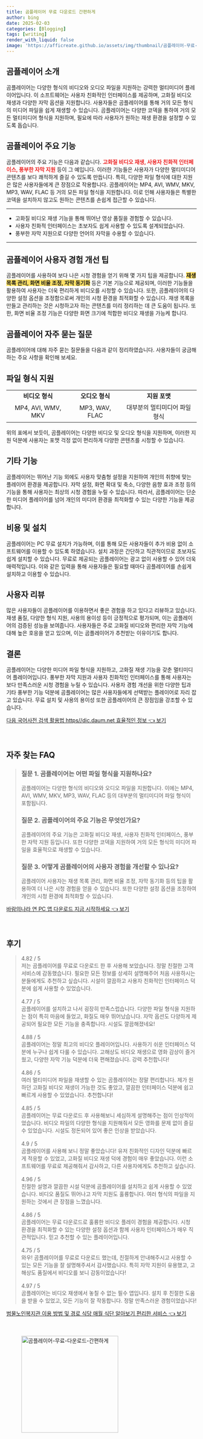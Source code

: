 ```yaml
---
title: 곰플레이어 무료 다운로드 간편하게
author: bing
date: 2025-02-03
categories: [Blogging]
tags: [writing]
render_with_liquid: false
image: 'https://afficreate.github.io/assets/img/thumbnail/곰플레이어-무료-다운로드-간편하게.webp'
---
```



<h2 id='곰플레이어_소개'>곰플레이어 소개</h2>

<p>곰플레이어는 다양한 형식의 비디오와 오디오 파일을 지원하는 강력한 멀티미디어 플레이어입니다. 이 소프트웨어는 사용자 친화적인 인터페이스를 제공하며, 고화질 비디오 재생과 다양한 자막 옵션을 지원합니다. 사용자들은 곰플레이어를 통해 거의 모든 형식의 미디어 파일을 쉽게 재생할 수 있습니다. 곰플레이어는 다양한 코덱을 통하여 거의 모든 멀티미디어 형식을 지원하며, 필요에 따라 사용자가 원하는 재생 환경을 설정할 수 있도록 돕습니다.</p>

<h2 id='주요_기능'>곰플레이어 주요 기능</h2>

<p>곰플레이어의 주요 기능은 다음과 같습니다. <b><span style="color: #ee2323;">고화질 비디오 재생, 사용자 친화적 인터페이스, 풍부한 자막 지원</span></b> 등이 그 예입니다. 이러한 기능들은 사용자가 다양한 멀티미디어 콘텐츠를 보다 쾌적하게 즐길 수 있도록 만듭니다. 특히, 다양한 파일 형식에 대한 지원은 많은 사용자들에게 큰 장점으로 작용합니다. 곰플레이어는 MP4, AVI, WMV, MKV, MP3, WAV, FLAC 등 거의 모든 파일 형식을 지원합니다. 이로 인해 사용자들은 특별한 코덱을 설치하지 않고도 원하는 콘텐츠를 손쉽게 접근할 수 있습니다.</p>

<hr />

<ul>
    <li>고화질 비디오 재생 기능을 통해 뛰어난 영상 품질을 경험할 수 있습니다.</li>
    <li>사용자 친화적 인터페이스는 초보자도 쉽게 사용할 수 있도록 설계되었습니다.</li>
    <li>풍부한 자막 지원으로 다양한 언어의 자막을 수용할 수 있습니다.</li>
</ul>

<hr />

<h2 id='사용자_팁'>곰플레이어 사용자 경험 개선 팁</h2>

<p>곰플레이어를 사용하여 보다 나은 시청 경험을 얻기 위해 몇 가지 팁을 제공합니다. <b><span style="background-color: #ffe066;">재생 목록 관리, 화면 비율 조정, 자막 동기화</span></b> 등은 기본 기능으로 제공되며, 이러한 기능들을 활용하여 사용자는 더욱 편리하게 비디오를 시청할 수 있습니다. 또한, 곰플레이어의 다양한 설정 옵션을 조정함으로써 개인의 시청 환경을 최적화할 수 있습니다. 재생 목록을 만들고 관리하는 것은 시청하고자 하는 콘텐츠를 미리 정리하는 데 큰 도움이 됩니다. 또한, 화면 비율 조정 기능은 다양한 화면 크기에 적합한 비디오 재생을 가능케 합니다.</p>

<h2 id='자주_묻는_질문'>곰플레이어 자주 묻는 질문</h2>

<p>곰플레이어에 대해 자주 묻는 질문들을 다음과 같이 정리하였습니다. 사용자들이 궁금해하는 주요 사항을 확인해 보세요.</p>

<h2 id='파일_형식_지원'>파일 형식 지원</h2>

<table>
    <tr>
        <td style="text-align: center; height: 17px;"><b>비디오 형식</b></td>
        <td style="text-align: center; height: 17px;"><b>오디오 형식</b></td>
        <td style="text-align: center; height: 17px;"><b>지원 포맷</b></td>
    </tr>
    <tr>
        <td style="text-align: center; height: 17px;">MP4, AVI, WMV, MKV</td>
        <td style="text-align: center; height: 17px;">MP3, WAV, FLAC</td>
        <td style="text-align: center; height: 17px;">대부분의 멀티미디어 파일 형식</td>
    </tr>
</table>

<p>위의 표에서 보듯이, 곰플레이어는 다양한 비디오 및 오디오 형식을 지원하며, 이러한 지원 덕분에 사용자는 포맷 걱정 없이 편리하게 다양한 콘텐츠를 시청할 수 있습니다.</p>

<h2 id='기타_기능'>기타 기능</h2>

<p>곰플레이어는 뛰어난 기능 외에도 사용자 맞춤형 설정을 지원하여 개인의 취향에 맞는 플레이어 환경을 제공합니다. 자막 설정, 화면 확대 및 축소, 다양한 음향 효과 조정 등의 기능을 통해 사용자는 최상의 시청 경험을 누릴 수 있습니다. 따라서, 곰플레이어는 단순한 미디어 플레이어를 넘어 개인의 미디어 환경을 최적화할 수 있는 다양한 기능을 제공합니다.</p>

<h2 id='비용_및_설치'>비용 및 설치</h2>

<p>곰플레이어는 PC 무료 설치가 가능하며, 이를 통해 모든 사용자들이 추가 비용 없이 소프트웨어를 이용할 수 있도록 하였습니다. 설치 과정은 간단하고 직관적이므로 초보자도 쉽게 설치할 수 있습니다. 무료로 제공되는 곰플레이어는 광고 없이 사용할 수 있어 더욱 매력적입니다. 이와 같은 입력을 통해 사용자들은 필요할 때마다 곰플레이어를 손쉽게 설치하고 이용할 수 있습니다.</p>

<h2 id='사용_리뷰'>사용자 리뷰</h2>

<p>많은 사용자들이 곰플레이어를 이용하면서 좋은 경험을 하고 있다고 리뷰하고 있습니다. 재생 품질, 다양한 형식 지원, 사용의 용이성 등이 긍정적으로 평가되며, 이는 곰플레이어의 검증된 성능을 보여줍니다. 사용자들은 주로 고화질 비디오와 편리한 자막 기능에 대해 높은 호응을 얻고 있으며, 이는 곰플레이어가 추천받는 이유이기도 합니다.</p>

<h2 id='결론'>결론</h2>

<p>곰플레이어는 다양한 미디어 파일 형식을 지원하고, 고화질 재생 기능을 갖춘 멀티미디어 플레이어입니다. 풍부한 자막 지원과 사용자 친화적인 인터페이스를 통해 사용자는 보다 만족스러운 시청 경험을 누릴 수 있습니다. 사용자 경험 개선을 위한 다양한 팁과 기타 풍부한 기능 덕분에 곰플레이어는 많은 사용자들에게 선택받는 플레이어로 자리 잡고 있습니다. 무료 설치 및 사용의 용이성 또한 곰플레이어의 큰 장점임을 강조할 수 있습니다.</p>


<p><a class="click-button" title="다음 국어사전 검색 활용법 https//dic.daum.net 효율적인 정보" href="https://afficreate.github.io/posts/%EB%8B%A4%EC%9D%8C-%EA%B5%AD%EC%96%B4%EC%82%AC%EC%A0%84-%EA%B2%80%EC%83%89-%ED%99%9C%EC%9A%A9%EB%B2%95-httpsdic.daum.net-%ED%9A%A8%EC%9C%A8%EC%A0%81%EC%9D%B8-%EC%A0%95%EB%B3%B4/" rel="dofollow">다음 국어사전 검색 활용법 https//dic.daum.net 효율적인 정보 👈 보기</a></p><br>
<h2 id='자주_찾는_FAQ'>자주 찾는 FAQ</h2>
<div itemscope="" itemtype="https://schema.org/FAQPage"> 
<blockquote> 
<div itemscope="" itemprop="mainEntity" itemtype="https://schema.org/Question"> 
<h3 itemprop="name">질문 1. 곰플레이어는 어떤 파일 형식을 지원하나요?</h3> 
<div itemscope="" itemprop="acceptedAnswer" itemtype="https://schema.org/Answer"> 
<span itemprop="text"> 
<p>곰플레이어는 다양한 형식의 비디오와 오디오 파일을 지원합니다. 이에는 MP4, AVI, WMV, MKV, MP3, WAV, FLAC 등의 대부분의 멀티미디어 파일 형식이 포함됩니다.</p> 
</span> 
</div> 
</div> 
<div itemscope="" itemprop="mainEntity" itemtype="https://schema.org/Question"> 
<h3 itemprop="name">질문 2. 곰플레이어의 주요 기능은 무엇인가요?</h3> 
<div itemscope="" itemprop="acceptedAnswer" itemtype="https://schema.org/Answer"> 
<span itemprop="text"> 
<p>곰플레이어의 주요 기능은 고화질 비디오 재생, 사용자 친화적 인터페이스, 풍부한 자막 지원 등입니다. 또한 다양한 코덱을 지원하여 거의 모든 형식의 미디어 파일을 효율적으로 재생할 수 있습니다.</p> 
</span> 
</div> 
</div> 
<div itemscope="" itemprop="mainEntity" itemtype="https://schema.org/Question"> 
<h3 itemprop="name">질문 3. 어떻게 곰플레이어의 사용자 경험을 개선할 수 있나요?</h3> 
<div itemscope="" itemprop="acceptedAnswer" itemtype="https://schema.org/Answer"> 
<span itemprop="text"> 
<p>곰플레이어 사용자는 재생 목록 관리, 화면 비율 조정, 자막 동기화 등의 팁을 활용하여 더 나은 시청 경험을 얻을 수 있습니다. 또한 다양한 설정 옵션을 조정하여 개인의 시청 환경에 최적화할 수 있습니다.</p> 
</span> 
</div> 
</div> 
</blockquote> 
</div>
<p><a class="click-button" title="바람의나라 연 PC 앱 다운로드 지금 시작하세요" href="https://afficreate.github.io/posts/%EB%B0%94%EB%9E%8C%EC%9D%98%EB%82%98%EB%9D%BC-%EC%97%B0-PC-%EC%95%B1-%EB%8B%A4%EC%9A%B4%EB%A1%9C%EB%93%9C-%EC%A7%80%EA%B8%88-%EC%8B%9C%EC%9E%91%ED%95%98%EC%84%B8%EC%9A%94/" rel="dofollow">바람의나라 연 PC 앱 다운로드 지금 시작하세요 👈 보기</a></p><br>
<h2 id='후기'>후기</h2>
<div itemscope itemtype="https://schema.org/Product">
  <blockquote>
  <div itemprop="review" itemscope itemtype="https://schema.org/Review">
      <div itemprop="reviewRating" itemscope itemtype="https://schema.org/Rating"> <span itemprop="ratingValue">4.82</span> / <span itemprop="bestRating">5</span> </div>
      <span itemprop="reviewBody">저는 곰플레이어를 무료로 다운로드 한 후 사용해 보았습니다. 정말 친절한 고객 서비스에 감동했습니다. 필요한 모든 정보를 상세히 설명해주어 처음 사용하시는 분들에게도 추천하고 싶습니다. 시설이 깔끔하고 사용자 친화적인 인터페이스 덕분에 쉽게 사용할 수 있었습니다.</span>
  </div>
  <br>
  <div itemprop="review" itemscope itemtype="https://schema.org/Review">
      <div itemprop="reviewRating" itemscope itemtype="https://schema.org/Rating"> <span itemprop="ratingValue">4.77</span> / <span itemprop="bestRating">5</span> </div>
      <span itemprop="reviewBody">곰플레이어를 설치하고 나서 굉장히 만족스럽습니다. 다양한 파일 형식을 지원하는 점이 특히 마음에 들었고, 화질도 매우 뛰어났습니다. 자막 옵션도 다양하게 제공되어 필요한 모든 기능을 충족합니다. 시설도 깔끔해졌네요!</span>
  </div>
  <br>
  <div itemprop="review" itemscope itemtype="https://schema.org/Review">
      <div itemprop="reviewRating" itemscope itemtype="https://schema.org/Rating"> <span itemprop="ratingValue">4.88</span> / <span itemprop="bestRating">5</span> </div>
      <span itemprop="reviewBody">곰플레이어는 정말 최고의 비디오 플레이어입니다. 사용하기 쉬운 인터페이스 덕분에 누구나 쉽게 다룰 수 있습니다. 고해상도 비디오 재생으로 영화 감상이 즐거웠고, 다양한 자막 기능 덕분에 더욱 편해졌습니다. 강력 추천합니다!</span>
  </div>
  <br>
  <div itemprop="review" itemscope itemtype="https://schema.org/Review">
      <div itemprop="reviewRating" itemscope itemtype="https://schema.org/Rating"> <span itemprop="ratingValue">4.86</span> / <span itemprop="bestRating">5</span> </div>
      <span itemprop="reviewBody">여러 멀티미디어 파일을 재생할 수 있는 곰플레이어는 정말 편리합니다. 제가 원하던 고화질 비디오 재생이 가능한 것도 좋았고, 깔끔한 인터페이스 덕분에 쉽고 빠르게 사용할 수 있었습니다. 추천합니다!</span>
  </div>
  <br>
  <div itemprop="review" itemscope itemtype="https://schema.org/Review">
      <div itemprop="reviewRating" itemscope itemtype="https://schema.org/Rating"> <span itemprop="ratingValue">4.85</span> / <span itemprop="bestRating">5</span> </div>
      <span itemprop="reviewBody">곰플레이어는 무료 다운로드 후 사용해보니 세심하게 설명해주는 점이 인상적이었습니다. 비디오 파일의 다양한 형식을 지원해줘서 모든 영화를 문제 없이 즐길 수 있었습니다. 시설도 정돈되어 있어 좋은 인상을 받았습니다.</span>
  </div>
  <br>
  <div itemprop="review" itemscope itemtype="https://schema.org/Review">
      <div itemprop="reviewRating" itemscope itemtype="https://schema.org/Rating"> <span itemprop="ratingValue">4.9</span> / <span itemprop="bestRating">5</span> </div>
      <span itemprop="reviewBody">곰플레이어를 사용해 보니 정말 좋았습니다! 유저 친화적인 디자인 덕분에 빠르게 적응할 수 있었고, 고화질 비디오 재생 덕에 경험이 매우 좋았습니다. 이런 소프트웨어를 무료로 제공해줘서 감사하고, 다른 사용자에게도 추천하고 싶습니다.</span>
  </div>
  <br>
  <div itemprop="review" itemscope itemtype="https://schema.org/Review">
      <div itemprop="reviewRating" itemscope itemtype="https://schema.org/Rating"> <span itemprop="ratingValue">4.96</span> / <span itemprop="bestRating">5</span> </div>
      <span itemprop="reviewBody">친절한 설명과 깔끔한 시설 덕분에 곰플레이어를 설치하고 쉽게 사용할 수 있었습니다. 비디오 품질도 뛰어나고 자막 지원도 훌륭합니다. 여러 형식의 파일을 지원하는 것에서 큰 장점을 느꼈습니다.</span>
  </div>
  <br>
  <div itemprop="review" itemscope itemtype="https://schema.org/Review">
      <div itemprop="reviewRating" itemscope itemtype="https://schema.org/Rating"> <span itemprop="ratingValue">4.86</span> / <span itemprop="bestRating">5</span> </div>
      <span itemprop="reviewBody">곰플레이어는 무료 다운로드로 훌륭한 비디오 플레이 경험을 제공합니다. 시청 환경을 최적화할 수 있는 다양한 설정 옵션과 함께 사용자 인터페이스가 매우 직관적입니다. 믿고 추천할 수 있는 플레이어입니다.</span>
  </div>
  <br>
  <div itemprop="review" itemscope itemtype="https://schema.org/Review">
      <div itemprop="reviewRating" itemscope itemtype="https://schema.org/Rating"> <span itemprop="ratingValue">4.75</span> / <span itemprop="bestRating">5</span> </div>
      <span itemprop="reviewBody">와우! 곰플레이어를 무료로 다운로드 했는데, 친절하게 안내해주시고 사용할 수 있는 모든 기능을 잘 설명해주셔서 감사했습니다. 특히 자막 지원이 유용했고, 고해상도 품질에서 비디오를 보니 감동이었습니다!</span>
  </div>
  <br>
  <div itemprop="review" itemscope itemtype="https://schema.org/Review">
      <div itemprop="reviewRating" itemscope itemtype="https://schema.org/Rating"> <span itemprop="ratingValue">4.97</span> / <span itemprop="bestRating">5</span> </div>
      <span itemprop="reviewBody">곰플레이어는 비디오 재생에서 놓칠 수 없는 필수 앱입니다. 설치 후 친절한 도움을 받을 수 있었고, 모든 기능이 잘 작동합니다. 정말 만족스러운 경험이었습니다!</span>
  </div>
  </blockquote>
</div>
<p><a class="click-button" title="범물노인복지관 이용 방법 및 경로 식당 매월 식단 알아보기 편리한 서비스" href="https://afficreate.github.io/posts/%EB%B2%94%EB%AC%BC%EB%85%B8%EC%9D%B8%EB%B3%B5%EC%A7%80%EA%B4%80-%EC%9D%B4%EC%9A%A9-%EB%B0%A9%EB%B2%95-%EB%B0%8F-%EA%B2%BD%EB%A1%9C-%EC%8B%9D%EB%8B%B9-%EB%A7%A4%EC%9B%94-%EC%8B%9D%EB%8B%A8-%EC%95%8C%EC%95%84%EB%B3%B4%EA%B8%B0-%ED%8E%B8%EB%A6%AC%ED%95%9C-%EC%84%9C%EB%B9%84%EC%8A%A4/" rel="dofollow">범물노인복지관 이용 방법 및 경로 식당 매월 식단 알아보기 편리한 서비스 👈 보기</a></p><br>
<figure class="image"><img src="https://afficreate.github.io/assets/img/thumbnail/곰플레이어-무료-다운로드-간편하게.webp" alt="곰플레이어-무료-다운로드-간편하게" width="256" height="256"></figure>
